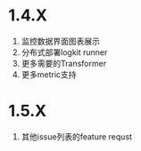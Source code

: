 # 1.4.X

1. 监控数据界面图表展示
1. 分布式部署logkit runner
1. 更多需要的Transformer
1. 更多metric支持

# 1.5.X

1. 其他issue列表的feature requst
